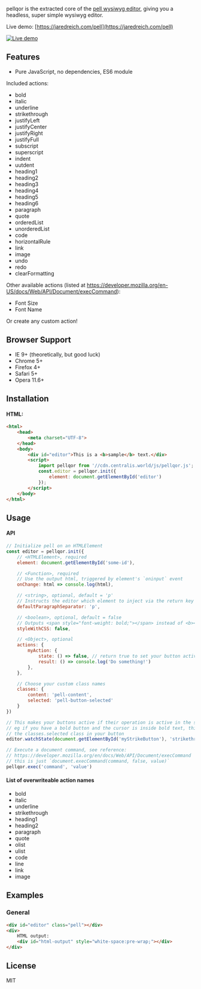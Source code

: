 pellqor is the extracted core of the [pell wysiwyg editor](https://github.com/jaredreich/pell), giving you a headless, super simple wysiwyg editor.

Live demo: [https://jaredreich.com/pell](https://jaredreich.com/pell)

[![Live demo](/demo.gif?raw=true "Demo")](https://jaredreich.com/pell)

## Features

* Pure JavaScript, no dependencies, ES6 module

Included actions:
- bold
- italic
- underline
- strikethrough
- justifyLeft
- justifyCenter
- justifyRight
- justifyFull
- subscript
- superscript
- indent
- uutdent
- heading1
- heading2
- heading3
- heading4
- heading5
- heading6
- paragraph
- quote
- orderedList
- unorderedList
- code
- horizontalRule
- link
- image
- undo
- redo
- clearFormatting

Other available actions (listed at https://developer.mozilla.org/en-US/docs/Web/API/Document/execCommand):
- Font Size
- Font Name

Or create any custom action!

## Browser Support

* IE 9+ (theoretically, but good luck)
* Chrome 5+
* Firefox 4+
* Safari 5+
* Opera 11.6+

## Installation

#### HTML:

```html
<html>
	<head>
		<meta charset="UTF-8">
	</head>
	<body>
		<div id="editor">This is a <b>sample</b> text.</div>
		<script>
			import pellqor from '//cdn.centralis.world/js/pellqor.js';
			const.editor = pellqor.init({
				element: document.getElementById('editor')
			});
		</script>
	</body>
</html>
```

## Usage

#### API

```js
// Initialize pell on an HTMLElement
const editor = pellqor.init({
	// <HTMLElement>, required
	element: document.getElementById('some-id'),

	// <Function>, required
	// Use the output html, triggered by element's `oninput` event
	onChange: html => console.log(html),

	// <string>, optional, default = 'p'
	// Instructs the editor which element to inject via the return key
	defaultParagraphSeparator: 'p',

	// <boolean>, optional, default = false
	// Outputs <span style="font-weight: bold;"></span> instead of <b></b>
	styleWithCSS: false,

	// <Object>, optional
	actions: {
		myAction: {
			state: () => false, // return true to set your button active
			result: () => console.log('Do something!')
		},
	},

	// Choose your custom class names
	classes: {
		content: 'pell-content',
		selected: 'pell-button-selected'
	}
})

// This makes your buttons active if their operation is active in the selection
// eg if you have a bold button and the cursor is inside bold text, this triggers
// the classes.selected class in your button
editor.watchState(document.getElementById('myStrikeButton'), 'strikethrough');

// Execute a document command, see reference:
// https://developer.mozilla.org/en/docs/Web/API/Document/execCommand
// this is just `document.execCommand(command, false, value)`
pellqor.exec('command', 'value')
```

#### List of overwriteable action names
- bold
- italic
- underline
- strikethrough
- heading1
- heading2
- paragraph
- quote
- olist
- ulist
- code
- line
- link
- image

## Examples

### General

```html
<div id="editor" class="pell"></div>
<div>
	HTML output:
	<div id="html-output" style="white-space:pre-wrap;"></div>
</div>
```

## License

MIT
